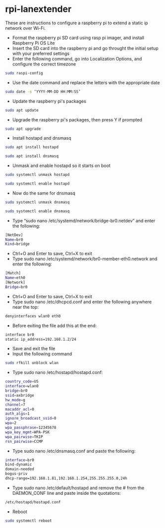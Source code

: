 # rpi-lanextender
These are instructions to configure a raspberry pi to extend a static ip network over Wi-Fi.
- Format the raspberry pi SD card using rasp pi imager, and install Raspberry Pi OS Lite
- Insert the SD card into the raspberry pi and go throught the initial setup with your preferred settings
- Enter the following command, go into Localization Options, and configure the correct timezone
```bash
sudo raspi-config
```
- Use the date command and replace the letters with the appropriate date
```bash
sudo date -s ‘YYYY-MM-DD HH:MM:SS’ 
```
- Update the raspberry pi's packages
```bash
sudo apt update
``` 
- Upgrade the raspberry pi's packages, then press Y if prompted
```bash
sudo apt upgrade
```
- Install hostapd and dnsmasq
```bash
sudo apt install hostapd
```
```bash
sudo apt install dnsmasq
```
- Unmask and enable hostapd so it starts on boot
```bash
sudo systemctl unmask hostapd
```
```bash
sudo systemctl enable hostapd
```
- Now do the same for dnsmasq
```bash
sudo systemctl unmask dnsmasq
```
```bash
sudo systemctl enable dnsmasq
```
- Type “sudo nano /etc/systemd/network/bridge-br0.netdev” and enter the following:
```bash
[NetDev]
Name=br0
Kind=bridge
```
- Ctrl+O and Enter to save, Ctrl+X to exit
- Type sudo nano /etc/systemd/network/br0-member-eth0.network and enter the following:
```bash
[Match]
Name=eth0
[Network]
Bridge=br0
```
- Ctrl+O and Enter to save, Ctrl+X to exit
- Type sudo nano /etc/dhcpcd.conf and enter the following anywhere near the top:
```bash
denyinterfaces wlan0 eth0
```
- Before exiting the file add this at the end:
```bash
interface br0
static ip_address=192.168.1.2/24
```
- Save and exit the file
- Input the following command
```bash
sudo rfkill unblock wlan
```
- Type sudo nano /etc/hostapd/hostapd.conf:
```bash
country_code=US
interface=wlan0
bridge=br0
ssid=axbridge
hw_mode=g
channel=7
macaddr_acl=0
auth_algs=1
ignore_broadcast_ssid=0
wpa=2
wpa_passphrase=12345678
wpa_key_mgmt=WPA-PSK
wpa_pairwise=TKIP
rsn_pairwise=CCMP
```
- Type sudo nano /etc/dnsmasq.conf and paste the following:
```bash
interface=br0
bind-dynamic
domain-needed
bogus-priv
dhcp-range=192.168.1.81,192.168.1.254,255.255.255.0,24h
```
- Type sudo nano /etc/default/hostapd and remove the # from the DAEMON_CONF line and paste inside the quotations:
```bash
/etc/hostapd/hostapd.conf
```
- Reboot
```bash
sudo systemctl reboot
```
